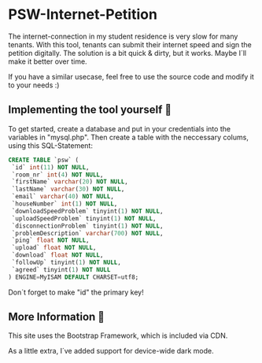 # PSW-Internet-Petition
 The internet-connection in my student residence is very slow for many tenants. With this tool, tenants can submit their internet speed and sign the petition digitally.
 The solution is a bit quick & dirty, but it works. Maybe I´ll make it better over time.
 
 If you have a similar usecase, feel free to use the source code and modify it to your needs :)
 
 ## Implementing the tool yourself 🚀
 To get started, create a database and put in your credentials into the variables in "mysql.php".
 Then create a table with the neccessary colums, using this SQL-Statement:
 
 ```SQL
 CREATE TABLE `psw` (
  `id` int(11) NOT NULL,
  `room_nr` int(4) NOT NULL,
  `firstName` varchar(20) NOT NULL,
  `lastName` varchar(30) NOT NULL,
  `email` varchar(40) NOT NULL,
  `houseNumber` int(1) NOT NULL,
  `downloadSpeedProblem` tinyint(1) NOT NULL,
  `uploadSpeedProblem` tinyint(1) NOT NULL,
  `disconnectionProblem` tinyint(1) NOT NULL,
  `problemDescription` varchar(700) NOT NULL,
  `ping` float NOT NULL,
  `upload` float NOT NULL,
  `download` float NOT NULL,
  `followUp` tinyint(1) NOT NULL,
  `agreed` tinyint(1) NOT NULL
) ENGINE=MyISAM DEFAULT CHARSET=utf8;
```

Don´t forget to make "id" the primary key!

## More Information 💭
This site uses the Bootstrap Framework, which is included via CDN.

As a little extra, I´ve added support for device-wide dark mode.
